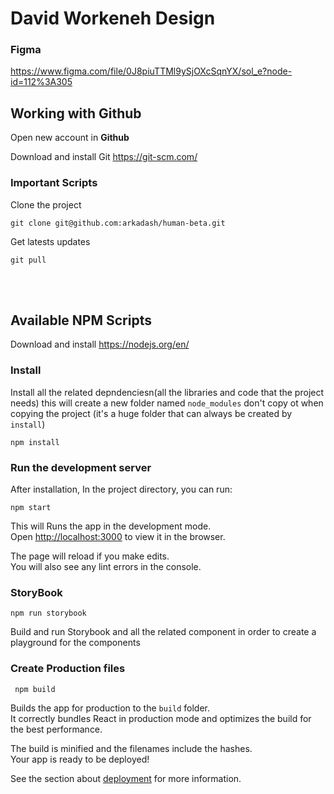 # David Workeneh Design
### Figma
https://www.figma.com/file/0J8piuTTMl9ySjOXcSqnYX/sol_e?node-id=112%3A305

## Working with Github
Open new account in **Github**

Download and install Git https://git-scm.com/

### Important Scripts
Clone the project
```
git clone git@github.com:arkadash/human-beta.git 
```

Get latests updates
```
git pull
```
<br/><br/>


## Available NPM Scripts
Download and install https://nodejs.org/en/

### Install
Install all the related depndenciesn(all the libraries and code that the project needs)
this will create a new folder named `node_modules`
don't copy ot when copying the project (it's a huge folder that can always be created by `install`)

```
npm install
```

### Run the development server
After installation, In the project directory, you can run:

``` npm start ```

This will Runs the app in the development mode.<br />
Open [http://localhost:3000](http://localhost:3000) to view it in the browser.

The page will reload if you make edits.<br />
You will also see any lint errors in the console.

### StoryBook
```
npm run storybook
```

Build and run Storybook and all the related component in order to create a playground for the components

### Create Production files
```
 npm build
```

Builds the app for production to the `build` folder.<br />
It correctly bundles React in production mode and optimizes the build for the best performance.

The build is minified and the filenames include the hashes.<br />
Your app is ready to be deployed!

See the section about [deployment](https://facebook.github.io/create-react-app/docs/deployment) for more information.

